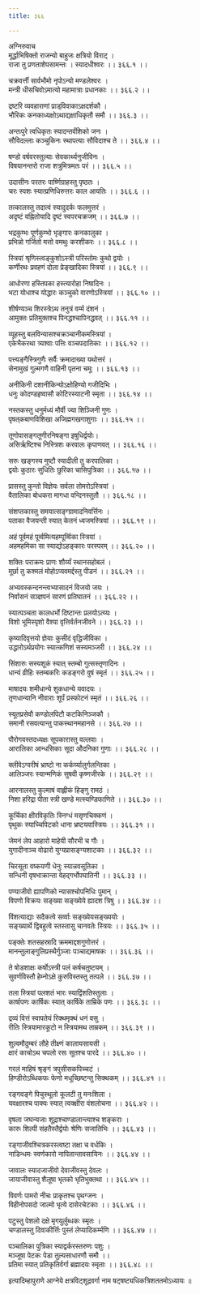 ```yaml
---
title: ३६६

---
```

अग्निरुवाच  
मूर्द्धाभिषिक्तो राजन्यो बाहुजः क्षत्रियो विराट् ।  
राजा तु प्रणताशेपसामन्तः । स्यादधीश्वरः ।। ३६६.१ ।।  
  
चक्रवर्त्ती सार्वभौमो नृपोऽन्यो मण्डलेश्वरः ।  
मन्त्री धीसचिवोऽमात्यो महामात्राः प्रधानकाः ।। ३६६.२ ।।  
  
द्रष्टरि व्यवहाराणां प्राड्‌विवाकाऽक्षदर्शकौ ।  
भौरिकः कनकाध्यक्षोऽथाद्यक्षाधिकृतौ समौ ।। ३६६.३ ।।  
  
अन्तःपुरे त्वधिकृतः स्यादन्तर्वंशिको जनः ।  
सौविदल्लाः कञ्चुकिनः स्थापत्याः सौविदाश्च ते ।। ३६६.४ ।।  
  
षण्डो वर्षवरस्तुल्याः सेवकार्थ्यनुजीविनः ।  
विषयानन्तरो राजा शत्रुमित्रमतः परं ।। ३६६.५ ।।  
  
उदासीनः परतरः पार्ष्णिग्राहस्तु पृष्ठतः ।  
चरः स्पशः स्यात्प्रणिधिरुत्तरः काल आयतिः ।। ३६६.६ ।।  
  
तत्कालस्तु तदात्वं स्यादुदर्कः फलमुत्तरं ।  
अदृष्टं वह्नितोयादि दृष्टं स्वपरचक्रजम् ।। ३६६.७ ।।  
  
भद्रकुम्भः पूर्णकुम्भो भृङ्गारः कनकालुका ।  
प्रभिन्नो गर्जितो मत्तो वमथुः करशीकरः ।। ३६६.८ ।।  
  
स्त्रियां श्रृणिस्त्वङ्कुशोऽस्त्री परिस्तोमः कुथो द्वयोः ।  
कर्णीरथः प्रवहणं दोला प्रेङ्‌खादिका स्त्रियां ।। ३६६.९ ।।  
  
आधोरणा हस्तिपका हस्त्यारोहा निषादिनः ।  
भटा योधाश्च योद्धारः कञ्चुको वारणोऽस्त्रियां ।। ३६६.१० ।।  
  
शीर्षण्यञ्च शिरस्त्रेऽथ तनुत्रं वर्म्म दंशनं ।  
आमुक्तः प्रतिमुक्तश्च पिनद्धश्चापिनद्धवत् ।। ३६६.११ ।।  
  
व्यूहस्तु बलविन्यासश्चक्रञ्चानीकमस्त्रियां ।  
एकेभैकरथा त्र्यश्वाः पत्तिः वञ्चपदातिकाः ।। ३६६.१२ ।।  
  
पत्त्यङ्गैस्त्रिगुणैः सर्वैः क्रमादाख्या यथोत्तरं ।  
सेनामुखं गुल्मगणै वाहिनी पृतना चमूः ।। ३६६.१३ ।।  
  
अनीकिनी दशानीकिन्योऽक्षोहिण्यो गजीदिभिः ।  
धनुः कोदण्डइष्वासौ कोटिरस्याटनी स्मृता ।। ३६६.१४ ।।  
  
नस्तकस्तु धनुर्मध्यं मौर्वी ज्या शिञ्जिनी गुणः ।  
पृषत्‌कबाणविशिखा अजिह्मगखगाशुगाः ।। ३६६.१५ ।।  
  
तूणोपासङ्गतूणीरनिषङ्गा इषुधिर्द्वयोः।  
असिर्ऋष्टिश्च निस्त्रिशः करवालः कृपाणवत् ।। ३६६.१६ ।।  
  
सरुः खङ्गस्य मुष्टौ स्यादीली तु करपालिका ।  
द्वयोः कुठारः सुधितिः छुरिका चासिपुत्रिका ।। ३६६.१७ ।।  
  
प्रासस्तु कुन्तो विज्ञेयः सर्वला तोमरोऽस्त्रियां ।  
वैतालिका बोधकरा मागधा वन्दिनस्तुतौ ।। ३६६.१८ ।।  
  
संशप्तकास्तु समयात्सङ्ग्ग्रामादनिवर्त्तिनः ।  
पताका वैजयन्ती स्यात् केतनं ध्वजमस्त्रियां ।। ३६६.१९ ।।  
  
अहं पूर्वमहं पूर्व्वमित्यहम्पूर्व्विका स्त्रियां ।  
अहमहमिका सा स्याद्योऽहङ्कारः परस्परम् ।। ३६६.२० ।।  
  
शक्तिः पराक्रमः प्राणः शौर्य्यं स्थानसहोबलं ।  
मूर्छा तु कश्मलं मोहोऽप्यवमर्द्दस्तु पीडनं ।। ३६६.२१ ।।  
  
अभ्यवस्कन्दनन्त्वभ्यासादनं विजयो जयः ।  
निर्वासनं सञ्ज्ञपनं सारणं प्रतिघातनं ।। ३६६.२२ ।।  
  
स्यात्पञ्चता कालधर्भो दिष्टान्तः प्रलयोऽत्य्यः ।  
विशो भूमिस्पृशो वैश्या वृत्तिर्वर्तनजीवने ।। ३६६.२३ ।।  
  
कृष्यादिवृत्तयो ज्ञेयाः कुसीदं वृद्धिजीविका ।  
उद्धारोऽर्थप्रयोगः स्यात्कणिशं सस्यमञ्जरी ।। ३६६.२४ ।।  
  
सिंशारुः सस्यशूकं स्यात् स्तम्बो गुत्सस्तृणादिनः ।  
धान्यं व्रीहिः स्तम्बकरिः कडङ्गरो वुषं स्मृतं ।। ३६६.२५ ।।  
  
माषादयः शमीधान्ये शुकधान्ये यवादयः ।  
तृणधान्यानि नीवाराः शूर्पं प्रस्फोटनं स्मृतं ।। ३६६.२६ ।।  
  
स्यूतप्रसेवौ कण्डोलपिटौ कटकिनिञ्जकौ ।  
समानौ रसवत्यान्तु पाकस्थानमहानसे ।। ३६६.२७ ।।  
  
पौरोगवस्तदध्यक्षः सूपकारास्तु वल्लवाः ।  
आरालिका आन्धसिकाः सूदा औदनिका गुणाः ।। ३६६.२८ ।।  
  
क्लीवेऽग्वरीषं भ्राष्टो ना कर्कर्य्यालुर्गलन्तिका ।  
आलिञ्जरः स्यान्मणिकं सुषवी कृष्णजीरके ।। ३६६.२९ ।।  
  
आरनालस्तु कुल्माषं वाह्लीकं हिङ्गु रामठं ।  
निशा हरिद्रा पीता स्त्री खण्डे मत्स्यण्डिफाणिते ।। ३६६.३० ।।  
  
कूर्चिका क्षीरविकृतिः स्निग्धं मसृणचिक्कणं ।  
पृथुकः स्याच्चिपिटको धाना भ्रष्टयवास्त्रियः ।। ३६६.३१ ।।  
  
जेमनं लेप आहारो माहेयी सौरभी च गौः ।  
युगादीनाञ्च वोढारो युग्यप्रासङ्ग्यशाटकाः ।। ३६६.३२ ।।  
  
चिरसूता वष्कयणी धेनुः स्यान्नवसूतिका ।  
सन्धिनी वृषभाक्रान्ता वेहद्‌गर्भोपघातिनी ।। ३६६.३३ ।।  
  
पण्याजीवो ह्यापणिको न्यासश्चोपनिधिः पुमान् ।  
विपणो विक्रयः सङ्‌ख्या सङ्‌ख्येये ह्यादश त्रिषु ।। ३६६.३४ ।।  
  
विंशत्याद्याः सदैकत्वे सर्व्वाः सङ्ख्येयसङ्ख्ययोः ।  
सङ्ख्यार्थे द्विबहुत्वे स्तस्तासु चानवतेः स्त्रियः ।। ३६६.३५ ।।  
  
पङ्क्तेः शतसहस्रादि क्रममाद्दशगुणोत्तरं ।  
मानन्तुलाङ्गुलिप्रस्थैर्गुञ्जाः पञ्चाद्यमाषकः ।। ३६६.३६ ।।  
  
ते षोडशाक्षः कर्षोऽस्त्री पलं कर्षचतुष्टयम् ।  
सुवर्णविस्तौ हेम्नोऽक्षे कुरुविस्तस्तु तत्पले ।। ३६६.३७ ।।  
  
तला स्त्रियां पलशतं भारः स्याद्विंशतिस्तुलाः ।  
कार्षापणः कार्षिकः स्यात् कार्षिके ताम्रिके पणः ।। ३६६.३८ ।।  
  
द्रव्यं वित्तं स्वापतेयं रिक्थमृक्थं धनं वसु ।  
रीतिः स्त्रियामारकूटो न स्त्रियामथ ताम्रकम् ।। ३६६.३९ ।।  
  
शुल्वमौदुम्बरं लौहे तीक्ष्णं कालायसायसी ।  
क्षारं काचोऽथ चपलो रसः सूतश्च पारदे ।। ३६६.४० ।।  
  
गरलं माहिषं श्रृङ्गं त्रपुसीसकपिच्चटं ।  
हिण्डीरोऽब्धिकफः फेणो मधूच्छिष्टन्तु सिक्थकम् ।। ३६६.४१ ।।  
  
रङ्गवङ्गे पिचुस्थूलो कूलटी तु मनःशिला ।  
यवक्षारश्च पाक्यः स्यात् त्वक्क्षीरा वंशलोचना ।। ३६६.४२ ।।  
  
वृषला जघन्यजाः शूद्राश्चाण्डालान्त्याश्च शङ्कराः ।  
कारुः शिल्पी संहतैस्तैर्द्वयोः श्रेणिः सजातिभिः ।। ३६६.४३ ।।  
  
रङ्गाजीवश्चित्रकरस्त्वष्टा तक्षा च वर्धकिः ।  
नाडिन्धमः स्वर्णकारो नापितान्तावसायिनः ।। ३६६.४४ ।।  
  
जावालः स्यादजाजीवो देवाजीवस्तु देवलः ।  
जायाजीवास्तु शैलूषा भृतको भृतिभुक्तथा ।। ३६६.४५ ।।  
  
विवर्णः पामरो नीचः प्राकृतश्च पृथग्जनः ।  
विहीनोपसदो जाल्मो भृत्ये दासेरचेटकाः ।। ३६६.४६ ।।  
  
पटुस्तु पेशलो दक्षे मृगयुर्लुब्धकः स्मृतः ।  
चण्डालस्तु दिवाकीर्त्तिः पुस्तं लेप्यादिकर्म्मणि ।। ३६६.४७ ।।  
  
पञ्चालिका पुत्रिका स्याद्वर्करस्तरुणः पशुः ।  
मञ्जूषा पेटकः पेडा तुल्यसाधारणौ समौ ।।  
प्रतिमा स्यात् प्रतिकृतिर्वर्गा ब्रह्मादयः स्मृताः ।। ३६६.४८ ।।  
  
इत्यादिम्हापुराणे आग्नेये क्षत्रविट्‌शूद्रवर्गा नाम षट्‌षष्ट्यधिकत्रिशततमोऽध्यायः ॥